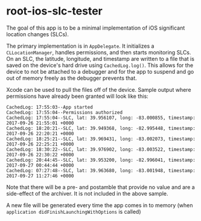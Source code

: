 # root-ios-slc-tester
The goal of this app is to be a minimal implementation of iOS significant location changes (SLCs).

The primary implementation is in `AppDelegate`. It initializes a `CLLocationManager`, handles permissions, and then starts monitoring SLCs. On an SLC, the latitude, longitude, and timestamp are written to a file that is saved on the device's hard drive using `CachedLog.log()`. This allows for the device to not be attached to a debugger and for the app to suspend and go out of memory freely as the debugger prevents that.

Xcode can be used to pull the files off of the device. Sample output where permissions have already been granted will look like this:
```
CachedLog: 17:55:03--App started 
CachedLog: 17:55:04--Permissions authorized 
CachedLog: 17:55:04--SLC, lat: 39.956107, long: -83.000855, timestamp: 2017-09-26 21:55:01 +0000 
CachedLog: 18:20:21--SLC, lat: 39.949368, long: -82.995448, timestamp: 2017-09-26 22:20:21 +0000 
CachedLog: 18:25:21--SLC, lat: 39.969431, long: -83.002073, timestamp: 2017-09-26 22:25:21 +0000 
CachedLog: 18:30:22--SLC, lat: 39.976902, long: -83.003522, timestamp: 2017-09-26 22:30:22 +0000 
CachedLog: 20:44:45--SLC, lat: 39.953200, long: -82.996041, timestamp: 2017-09-27 00:44:44 +0000 
CachedLog: 07:27:48--SLC, lat: 39.963680, long: -83.001948, timestamp: 2017-09-27 11:27:46 +0000 
```

Note that there will be a pre- and postamble that provide no value and are a side-effect of the archiver. It is not included in the above sample.

A new file will be generated every time the app comes in to memory (when `application didFinishLaunchingWithOptions` is called)
